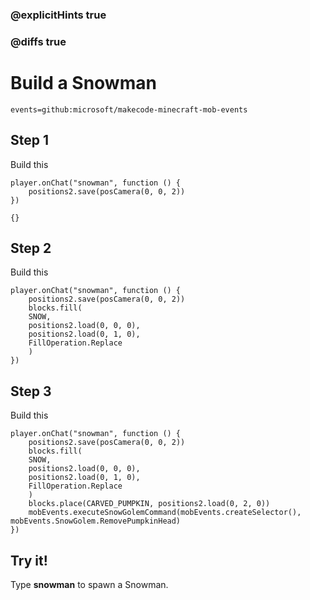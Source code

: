 ### @explicitHints true

### @diffs true

# Build a Snowman

```package
events=github:microsoft/makecode-minecraft-mob-events
```

## Step 1

Build this

```blocks
player.onChat("snowman", function () {
    positions2.save(posCamera(0, 0, 2))
})
```

```template
{}
```

## Step 2

Build this

```blocks
player.onChat("snowman", function () {
    positions2.save(posCamera(0, 0, 2))
    blocks.fill(
    SNOW,
    positions2.load(0, 0, 0),
    positions2.load(0, 1, 0),
    FillOperation.Replace
    )
})
```

## Step 3

Build this

```blocks
player.onChat("snowman", function () {
    positions2.save(posCamera(0, 0, 2))
    blocks.fill(
    SNOW,
    positions2.load(0, 0, 0),
    positions2.load(0, 1, 0),
    FillOperation.Replace
    )
    blocks.place(CARVED_PUMPKIN, positions2.load(0, 2, 0))
    mobEvents.executeSnowGolemCommand(mobEvents.createSelector(), mobEvents.SnowGolem.RemovePumpkinHead)
})
```

## Try it!

Type **snowman** to spawn a Snowman.